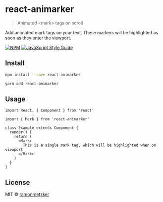 # react-animarker

> Animated &lt;mark&gt; tags on scroll

Add animated mark tags on your text. These markers will be highlighted as soon as they enter the viewport.

[![NPM](https://img.shields.io/npm/v/react-animarker.svg)](https://www.npmjs.com/package/react-animarker) [![JavaScript Style Guide](https://img.shields.io/badge/code_style-standard-brightgreen.svg)](https://standardjs.com)

## Install

```bash
npm install --save react-animarker
```

```bash
yarn add react-animarker
```

## Usage

```tsx
import React, { Component } from 'react'

import { Mark } from 'react-animarker'

class Example extends Component {
  render() {
    return (
      <Mark>
        This is a single mark tag, which will be highlighted when on viewport
      </Mark>
    )
  }
}
```

## License

MIT © [ramonmetzker](https://github.com/ramonmetzker)
